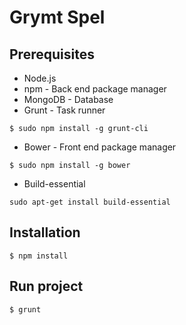 Grymt Spel
===========

## Prerequisites
* Node.js
* npm - Back end package manager
* MongoDB - Database
* Grunt - Task runner
```
$ sudo npm install -g grunt-cli
```
* Bower - Front end package manager
```
$ sudo npm install -g bower
```
* Build-essential
```
sudo apt-get install build-essential
```

## Installation
```
$ npm install
```

## Run project
```
$ grunt
```
